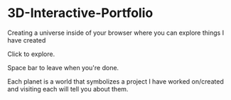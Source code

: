 # 3D-Interactive-Portfolio
Creating a universe inside of your browser where you can explore things I have created


Click to explore.

Space bar to leave when you're done.

Each planet is a world that symbolizes a project I have worked on/created and visiting each will tell you about them.
